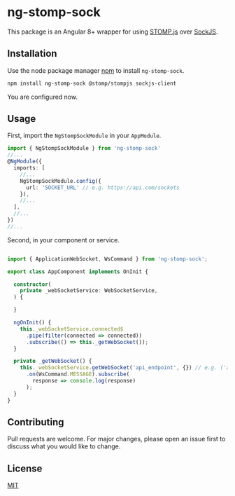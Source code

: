 # ng-stomp-sock

This package is an Angular 8+ wrapper for using [STOMP.js](https://github.com/stomp-js/stompjs) over [SockJS](https://github.com/sockjs/sockjs-client).

## Installation

Use the node package manager [npm](https://www.npmjs.com/) to install `ng-stomp-sock`.

```bash
npm install ng-stomp-sock @stomp/stompjs sockjs-client 
```
You are configured now.

## Usage

First, import the `NgStompSockModule` in your `AppModule`.
```typescript
import { NgStompSockModule } from 'ng-stomp-sock'
//...
@NgModule({
  imports: [
    //...
    NgStompSockModule.config({
      url: 'SOCKET_URL' // e.g. https://api.com/sockets
    }),
    //...
  ],
  //...
})
//...
```
Second, in your component or service.
```typescript

import { ApplicationWebSocket, WsCommand } from 'ng-stomp-sock';

export class AppComponent implements OnInit {

  constructor(
    private _webSocketService: WebSocketService,
  ) {

  }

  ngOnInit() {
    this._webSocketService.connected$
      .pipe(filter(connected => connected))
      .subscribe(() => this._getWebSocket());
  }

  private _getWebSocket() {
    this._webSocketService.getWebSocket('api_endpoint', {}) // e.g. ('activities', { page: 0, size: 10})
      .on(WsCommand.MESSAGE).subscribe(
        response => console.log(response)
      );
  }
}
```

## Contributing
Pull requests are welcome. For major changes, please open an issue first to discuss what you would like to change.

## License
[MIT](https://github.com/oril-software/ng-stomp-sock/blob/master/LICENSE)